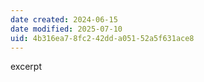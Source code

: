 ```yaml
---
date created: 2024-06-15
date modified: 2025-07-10
uid: 4b316ea7-8fc2-42dd-a051-52a5f631ace8
---
```


excerpt

<!-- more -->
